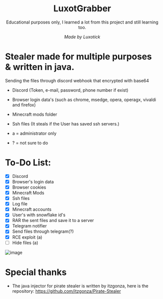 <h1 align="center"> LuxotGrabber </h1>

<p align="center"> Educational purposes only, I learned a lot from this project and still learning too. </p>

<p align="center"> <i> Made by Luxotick </i> </p>

# Stealer made for multiple purposes & written in java.
Sending the files through discord webhook that encrypted with base64

- Discord (Token, e-mail, password, phone number if exist)
- Browser login data's (such as chrome, msedge, opera, operagx, vivaldi and firefox)
- Minecraft mods folder
- Ssh files (It steals if the User has saved ssh servers.)
 
- a = administrator only
- ? = not sure to do

# To-Do List:
- [x] Discord
- [x] Browser's login data
- [x] Browser cookies
- [x] Minecraft Mods
- [x] Ssh files
- [x] Log file
- [x] Minecraft accounts
- [x] User's with snowflake id's
- [x] RAR the sent files and save it to a server
- [x] Telegram notifier
- [x] Send files through telegram(?)
- [x] RCE exploit (a)
- [ ] Hide files (a)

![image](https://github.com/Luxotick/LuxotGrabber/assets/76044365/3da445cb-a076-46a3-a68d-0bc701f90641)


# Special thanks
- The java injector for pirate stealer is written by itzgonza, here is the repository: https://github.com/itzgonza/Pirate-Stealer
